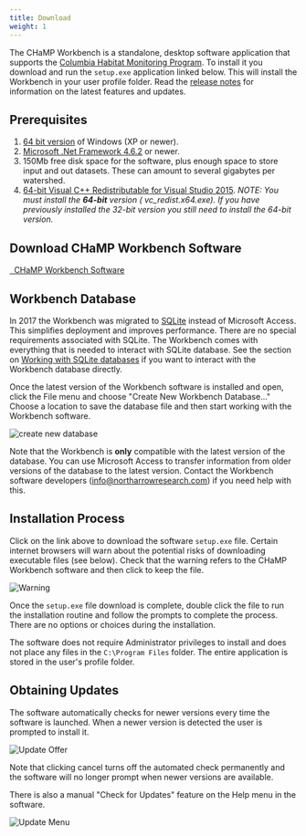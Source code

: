 ```yaml
---
title: Download
weight: 1
---
```


The CHaMP Workbench is a standalone, desktop software application that supports the [Columbia Habitat Monitoring Program](https://www.champmonitoring.org). To install it you download and run the `setup.exe` application linked below. This will install the Workbench in your user profile folder. Read the [release notes](release_notes.html) for information on the latest features and updates.

## Prerequisites

1. [64 bit version](technical_reference/guides/windows_version.html) of Windows (XP or newer).
2. [Microsoft .Net Framework 4.6.2](https://www.microsoft.com/en-us/download/details.aspx?id=53344) or newer.
3. 150Mb free disk space for the software, plus enough space to store input and out datasets. These can amount to several gigabytes per watershed.
4. [64-bit Visual C++ Redistributable for Visual Studio 2015](https://www.microsoft.com/en-ca/download/details.aspx?id=48145). *NOTE: You must install the **64-bit** version ( 
  vc_redist.x64.exe). If you have previously installed the 32-bit version you still need to install the 64-bit version.*

## Download CHaMP Workbench Software

<a class="button large fa fa-cloud-download" href="http://releases.northarrowresearch.com/CHaMPWorkbench/setup.exe">&nbsp;&nbsp;CHaMP Workbench Software</a>

## Workbench Database

In 2017 the Workbench was migrated to [SQLite](https://www.sqlite.org/) instead of Microsoft Access. This simplifies deployment and improves performance. There are no special requirements associated with SQLite. The Workbench comes with everything that is needed to interact with SQLite database. See the section on [Working with SQLite databases](/Technical_Reference/working_with_sqlite_databases.html) if you want to interact with the Workbench database directly.

Once the latest version of the Workbench software is installed and open, click the File menu and choose "Create New Workbench Database..." Choose a location to save the database file and then start working with the Workbench software.

![create new database](/assets/images/create_database.png)

Note that the Workbench is **only** compatible with the latest version of the database. You can use Microsoft Access to transfer information from older versions of the database to the latest version. Contact the Workbench software developers (info@northarrowresearch.com) if you need help with this.

## Installation Process

Click on the link above to download the software `setup.exe` file. Certain internet browsers will warn about the potential risks of downloading executable files (see below). Check that the warning refers to the CHaMP Workbench software and then click to keep the file.

![Warning](/assets/images/warning.png)

Once the `setup.exe` file download is complete, double click the file to run the installation routine and follow the prompts to complete the process. There are no options or choices during the installation.

The software does not require Administrator privileges to install and does not place any files in the `C:\Program Files` folder. The entire application is stored in the user's profile folder.

## Obtaining Updates

The software automatically checks for newer versions every time the software is launched. When a newer version is detected the user is prompted to install it.

![Update Offer](/assets/images/update_offer.png)

Note that clicking cancel turns off the automated check permanently and the software will no longer prompt when newer versions are available. 

There is also a manual "Check for Updates" feature on the Help menu in the software.

![Update Menu](/assets/images/checkforupdates.png)
